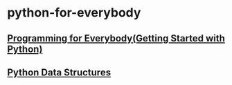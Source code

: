 # python-for-everybody

## [Programming for Everybody(Getting Started with Python)](https://www.coursera.org/learn/python?)

## [Python Data Structures](https://www.coursera.org/learn/python-data)
